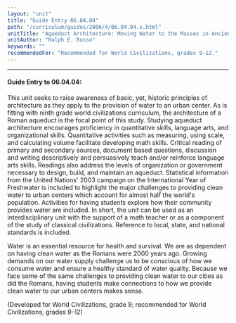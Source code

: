 ```yaml
---
layout: "unit"
title: "Guide Entry 06.04.04"
path: "/curriculum/guides/2006/4/06.04.04.x.html"
unitTitle: "Aqueduct Architecture: Moving Water to the Masses in Ancient Rome"
unitAuthor: "Ralph E. Russo"
keywords: ""
recommendedFor: "Recommended for World Civilizations, grades 9-12."
---
```

<body>
<hr/>
<h4>
Guide Entry to 06.04.04:
</h4>
<p>
This unit seeks to raise awareness of basic, yet, historic principles of architecture as they apply to the provision of water to an urban center. As is fitting with ninth grade world civilizations curriculum, the architecture of a Roman aqueduct is the focal point of this study. Studying aqueduct architecture encourages proficiency in quantitative skills, language arts, and organizational skills. Quantitative activities such as measuring, using scale, and calculating volume facilitate developing math skills. Critical reading of primary and secondary sources, document based questions, discussion and writing descriptively and persuasively teach and/or reinforce language arts skills. Readings also address the levels of organization or government necessary to design, build, and maintain an aqueduct. Statistical information from the United Nations' 2003 campaign on the International Year of Freshwater is included to highlight the major challenges to providing clean water to urban centers which account for almost half the world's population. Activities for having students explore how their community provides water are included. In short, the unit can be used as an interdisciplinary unit with the support of a math teacher or as a component of the study of classical civilizations. Reference to local, state, and national standards is included.
</p>
<p>
Water is an essential resource for health and survival. We are as dependent on having clean water as the Romans were 2000 years ago. Growing demands on our water supply challenge us to be conscious of how we consume water and ensure a healthy standard of water quality. Because we face some of the same challenges to providing clean water to our cities as did the Romans, having students make connections to how we provide clean water to our urban centers makes sense.
</p>
<p>
(Developed for World Civilizations, grade 9; recommended for World Civilizations, grades 9-12)
</p>
</body>
